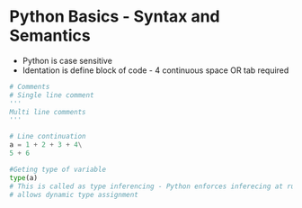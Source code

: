# Python Basics - Syntax and Semantics

* Python is case sensitive
* Identation is define block of code - 4 continuous space OR tab required

```python
# Comments
# Single line comment
'''
Multi line comments
'''

# Line continuation
a = 1 + 2 + 3 + 4\
5 + 6

#Geting type of variable
type(a)
# This is called as type inferencing - Python enforces inferecing at run time, so it
# allows dynamic type assignment
```

